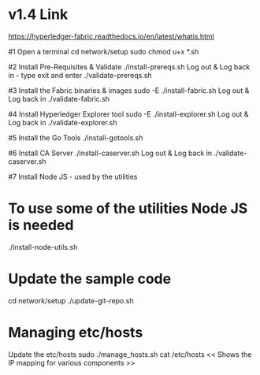 
# v1.4 Link
https://hyperledger-fabric.readthedocs.io/en/latest/whatis.html

#1 Open a terminal
cd network/setup
sudo chmod u+x *.sh

#2 Install Pre-Requisites & Validate
./install-prereqs.sh
Log out & Log back in - type exit and enter
./validate-prereqs.sh

#3 Install the Fabric binaries & images
sudo -E ./install-fabric.sh
Log out & Log back in
./validate-fabric.sh

#4 Install Hyperledger Explorer tool
sudo -E ./install-explorer.sh
Log out & Log back in
./validate-explorer.sh

#5 Install the Go Tools
./install-gotools.sh

#6 Install CA Server 
./install-caserver.sh
Log out & Log back in
./validate-caserver.sh

#7 Install Node JS - used by the utilities 
# To use some of the utilities Node JS is needed
./install-node-utils.sh

# Update the sample code
cd network/setup
./update-git-repo.sh

# Managing etc/hosts
Update the etc/hosts
sudo ./manage_hosts.sh
cat /etc/hosts              << Shows the IP mapping for various components >>
